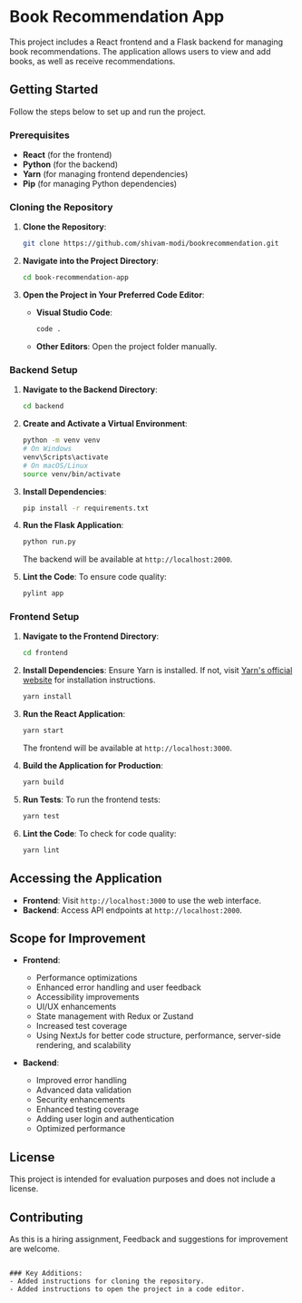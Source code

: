 # Book Recommendation App

This project includes a React frontend and a Flask backend for managing book recommendations. The application allows users to view and add books, as well as receive recommendations.

## Getting Started

Follow the steps below to set up and run the project.

### Prerequisites

- **React** (for the frontend)
- **Python** (for the backend)
- **Yarn** (for managing frontend dependencies)
- **Pip** (for managing Python dependencies)

### Cloning the Repository

1. **Clone the Repository**:
   ```bash
   git clone https://github.com/shivam-modi/bookrecommendation.git
   ```

2. **Navigate into the Project Directory**:
   ```bash
   cd book-recommendation-app
   ```

3. **Open the Project in Your Preferred Code Editor**:
   - **Visual Studio Code**:
     ```bash
     code .
     ```
   - **Other Editors**: Open the project folder manually.

### Backend Setup

1. **Navigate to the Backend Directory**:
   ```bash
   cd backend
   ```

2. **Create and Activate a Virtual Environment**:
   ```bash
   python -m venv venv
   # On Windows
   venv\Scripts\activate
   # On macOS/Linux
   source venv/bin/activate
   ```

3. **Install Dependencies**:
   ```bash
   pip install -r requirements.txt
   ```

4. **Run the Flask Application**:
   ```bash
   python run.py
   ```
   The backend will be available at `http://localhost:2000`.

5. **Lint the Code**:
   To ensure code quality:
   ```bash
   pylint app
   ```

### Frontend Setup

1. **Navigate to the Frontend Directory**:
   ```bash
   cd frontend
   ```

2. **Install Dependencies**:
   Ensure Yarn is installed. If not, visit [Yarn's official website](https://classic.yarnpkg.com/lang/en/docs/install/) for installation instructions.
   ```bash
   yarn install
   ```

3. **Run the React Application**:
   ```bash
   yarn start
   ```
   The frontend will be available at `http://localhost:3000`.

4. **Build the Application for Production**:
   ```bash
   yarn build
   ```

5. **Run Tests**:
   To run the frontend tests:
   ```bash
   yarn test
   ```

6. **Lint the Code**:
   To check for code quality:
   ```bash
   yarn lint
   ```

## Accessing the Application

- **Frontend**: Visit `http://localhost:3000` to use the web interface.
- **Backend**: Access API endpoints at `http://localhost:2000`.

## Scope for Improvement

- **Frontend**:
  - Performance optimizations
  - Enhanced error handling and user feedback
  - Accessibility improvements
  - UI/UX enhancements
  - State management with Redux or Zustand
  - Increased test coverage
  - Using NextJs for better code structure, performance, server-side rendering, and scalability

- **Backend**:
  - Improved error handling
  - Advanced data validation
  - Security enhancements
  - Enhanced testing coverage
  - Adding user login and authentication
  - Optimized performance

## License

This project is intended for evaluation purposes and does not include a license.

## Contributing

As this is a hiring assignment, Feedback and suggestions for improvement are welcome.
```

### Key Additions:
- Added instructions for cloning the repository.
- Added instructions to open the project in a code editor.
